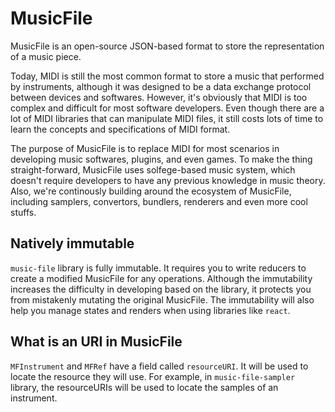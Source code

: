 # MusicFile

MusicFile is an open-source JSON-based format to store the representation of a music piece.

Today, MIDI is still the most common format to store a music that performed by instruments, although it was designed to be a data exchange protocol between devices and softwares. However, it's obviously that MIDI is too complex and difficult for most software developers. Even though there are a lot of MIDI libraries that can manipulate MIDI files, it still costs lots of time to learn the concepts and specifications of MIDI format.

The purpose of MusicFile is to replace MIDI for most scenarios in developing music softwares, plugins, and even games. To make the thing straight-forward, MusicFile uses solfege-based music system, which doesn't require developers to have any previous knowledge in music theory. Also, we're continously building around the ecosystem of MusicFile, including samplers, convertors, bundlers, renderers and even more cool stuffs.

## Natively immutable

`music-file` library is fully immutable. It requires you to write reducers to create a modified MusicFile for any operations. Although the immutability increases the difficulty in developing based on the library, it protects you from mistakenly mutating the original MusicFile. The immutability will also help you manage states and renders when using libraries like `react`.

## What is an URI in MusicFile

`MFInstrument` and `MFRef` have a field called `resourceURI`. It will be used to locate the resource they will use. For example, in `music-file-sampler` library, the resourceURIs will be used to locate the samples of an instrument.
